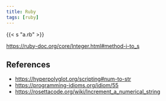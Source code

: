 ```yaml
---
title: Ruby
tags: [ruby]
---
```


{{< s "a.rb" >}}

<https://ruby-doc.org/core/Integer.html#method-i-to_s>

## References

- <https://hyperpolyglot.org/scripting#num-to-str>
- <https://programming-idioms.org/idiom/55>
- <https://rosettacode.org/wiki/Increment_a_numerical_string>
